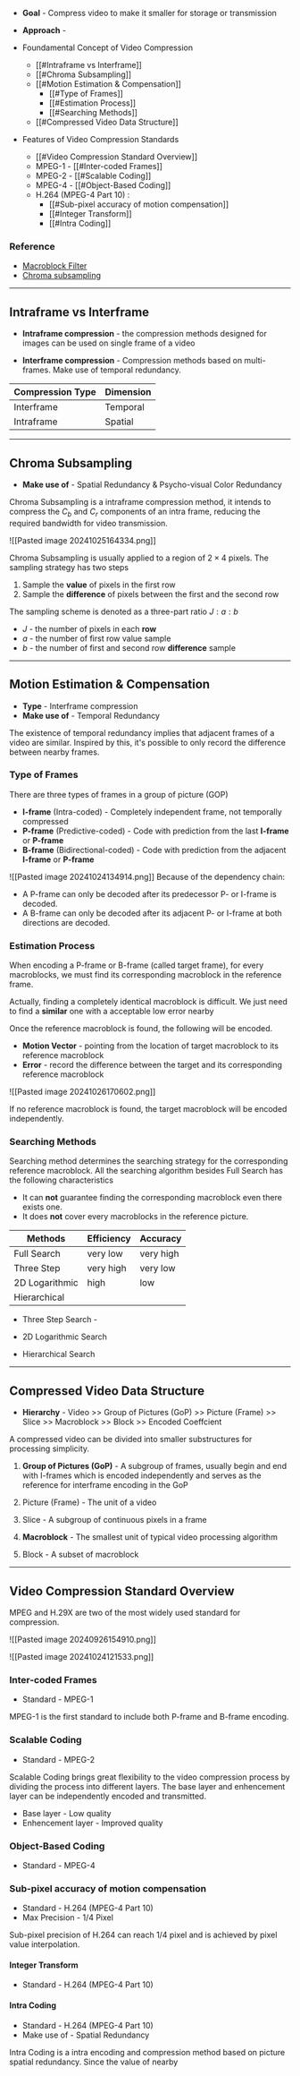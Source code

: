 + **Goal** - Compress video to make it smaller for storage or transmission
+ **Approach** - 

+ Foundamental Concept of Video Compression
	+ [[#Intraframe vs Interframe]]
	+ [[#Chroma Subsampling]]
	+ [[#Motion Estimation & Compensation]]
		+ [[#Type of Frames]]
		+ [[#Estimation Process]]
		+ [[#Searching Methods]]
	+ [[#Compressed Video Data Structure]]
+ Features of Video Compression Standards
	+ [[#Video Compression Standard Overview]]
	+ MPEG-1 - [[#Inter-coded Frames]]
	+ MPEG-2 - [[#Scalable Coding]]
	+ MPEG-4 - [[#Object-Based Coding]]
	+ H.264 (MPEG-4 Part 10) :
		+ [[#Sub-pixel accuracy of motion compensation]]
		+ [[#Integer Transform]]
		+ [[#Intra Coding]]

### Reference

+ [Macroblock Filter](https://blog.ampedsoftware.com/2016/03/08/understanding-the-macroblocks-filter)
+ [Chroma subsampling](https://en.wikipedia.org/wiki/Chroma_subsampling)

---
## Intraframe vs Interframe

+ **Intraframe compression** -  the compression methods designed for images can be used on single frame of a video

+ **Interframe compression** - Compression methods based on multi-frames. Make use of temporal redundancy.

| Compression Type | Dimension |
| ---------------- | --------- |
| Interframe       | Temporal  |
| Intraframe       | Spatial   |

---
## Chroma Subsampling

+ **Make use of** - Spatial Redundancy & Psycho-visual Color Redundancy

Chroma Subsampling is a intraframe compression method, it intends to compress the $C_b$ and $C_r$ components of an intra frame, reducing the required bandwidth for video transmission. 

![[Pasted image 20241025164334.png]]

Chroma Subsampling is usually applied to a region of $2\times4$ pixels. The sampling strategy has two steps

1. Sample the **value** of pixels in the first row
2. Sample the **difference** of pixels between the first and the second row

The sampling scheme is denoted as a three-part ratio $J:a:b$

+ $J$ - the number of pixels in each **row**
+ $a$ - the number of first row value sample
+ $b$ - the number of first and second row **difference** sample


---
## Motion Estimation & Compensation

+ **Type** - Interframe compression
+ **Make use of** - Temporal Redundancy

The existence of temporal redundancy implies that adjacent frames of a video are similar. Inspired by this, it's possible to only record the difference between nearby frames.

### Type of Frames

There are three types of frames in a group of picture (GOP)

 + **I-frame** (Intra-coded) - Completely independent frame, not temporally compressed
 + **P-frame** (Predictive-coded) - Code with prediction from the last **I-frame** or **P-frame**
 + **B-frame** (Bidirectional-coded) - Code with prediction from the adjacent **I-frame** or **P-frame**

![[Pasted image 20241024134914.png]]
Because of the dependency chain:

+ A P-frame can only be decoded after its predecessor P- or I-frame is decoded.
+ A B-frame can only be decoded after its adjacent P- or I-frame at both directions are decoded.

### Estimation Process

When encoding a P-frame or B-frame (called target frame), for every macroblocks, we must find its corresponding macroblock in the reference frame.

Actually, finding a completely identical macroblock is difficult. We just need to find a **similar** one with a acceptable low error nearby

Once the reference macroblock is found, the following will be encoded.

+ **Motion Vector** - pointing from the location of target macroblock to its reference macroblock
+ **Error** - record the difference between the target and its corresponding reference macroblock

![[Pasted image 20241026170602.png]]

If no reference macroblock is found, the target macroblock will be encoded independently.

### Searching Methods

Searching method determines the searching strategy for the corresponding reference macroblock. All the searching algorithm besides Full Search has the following characteristics

+ It can **not** guarantee finding the corresponding macroblock even there exists one.
+ It does **not** cover every macroblocks in the reference picture. 

| Methods        | Efficiency | Accuracy  |
| -------------- | ---------- | --------- |
| Full Search    | very low   | very high |
| Three Step     | very high  | very low  |
| 2D Logarithmic | high       | low       |
| Hierarchical   |            |           |

+ Three Step Search - 


+ 2D Logarithmic Search


+ Hierarchical Search

---
## Compressed Video Data Structure

+ **Hierarchy** - Video >> Group of Pictures (GoP) >> Picture (Frame) >> Slice >> Macroblock >> Block >> Encoded Coeffcient 

A compressed video can be divided into smaller substructures for processing simplicity.

1. **Group of Pictures (GoP)** - A subgroup of frames, usually begin and end with I-frames which is encoded independently and serves as the reference for interframe encoding in the GoP

2. Picture (Frame) - The unit of a video

3. Slice - A subgroup of continuous pixels in a frame

4. **Macroblock** - The smallest unit of typical video processing algorithm

5. Block - A subset of macroblock

---
## Video Compression Standard Overview

MPEG and H.29X are two of the most widely used standard for compression.

![[Pasted image 20240926154910.png]]

![[Pasted image 20241024121533.png]]

### Inter-coded Frames

 + Standard - MPEG-1

MPEG-1 is the first standard to include both P-frame and B-frame encoding.




### Scalable Coding

 + Standard - MPEG-2

Scalable Coding brings great flexibility to the video compression process by dividing the process into different layers. The base layer and enhencement layer can be independently encoded and transmitted.

+ Base layer - Low quality
+ Enhencement layer - Improved quality

### Object-Based Coding

 + Standard - MPEG-4



### Sub-pixel accuracy of motion compensation

+ Standard - H.264 (MPEG-4 Part 10)
+ Max Precision - $1/4$ Pixel

Sub-pixel precision of H.264 can reach $1/4$ pixel and is achieved by pixel value interpolation.



#### Integer Transform

+ Standard - H.264 (MPEG-4 Part 10)



#### Intra Coding

+ Standard - H.264 (MPEG-4 Part 10)
+ Make use of - Spatial Redundancy

Intra Coding is a intra encoding and compression method based on picture spatial redundancy. Since the value of nearby 